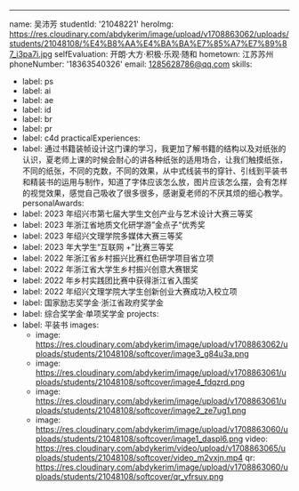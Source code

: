 ---
name: 吴沛芳
studentId: '21048221'
heroImg: https://res.cloudinary.com/abdykerim/image/upload/v1708863062/uploads/students/21048108/%E4%B8%AA%E4%BA%BA%E7%85%A7%E7%89%87_i3pa7i.jpg
selfEvaluation: 开朗·大方·积极·乐观·随和
hometown: 江苏苏州
phoneNumber: '18363540326'
email: 1285628786@qq.com
skills:
  - label: ps
  - label: ai
  - label: ae
  - label: id
  - label: br
  - label: pr
  - label: c4d
practicalExperiences:
  - label: 通过书籍装帧设计这门课的学习，我更加了解书籍的结构以及对纸张的认识，夏老师上课的时候会耐心的讲各种纸张的适用场合，让我们触摸纸张，不同的纸张，不同的克数，不同的效果，从中式线装书的穿针、引线到平装书和精装书的运用与制作，知道了字体应该怎么放，图片应该怎么摆，会有怎样的视觉效果，感觉自己吸收了很多很多，感谢夏老师的不厌其烦的细心教学。
personalAwards:
  - label: 2023 年绍兴市第七届大学生文创产业与艺术设计大赛三等奖
  - label: 2023 年浙江省地质文化研学游”金点子“优秀奖
  - label: 2023 年绍兴文理学院多媒体大赛三等奖
  - label: 2023 年大学生“互联网 +”比赛三等奖
  - label: 2022 年浙江省乡村振兴比赛红色研学项目省立项
  - label: 2022 年浙江省大学生乡村振兴创意大赛银奖
  - label: 2022 年乡村实践团比赛中获得浙江省入围奖
  - label: 2022 年绍兴文理学院大学生创新创业大赛成功入校立项
  - label: 国家励志奖学金·浙江省政府奖学金
  - label: 综合奖学金·单项奖学金
projects:
  - label: 平装书
    images:
      - image: https://res.cloudinary.com/abdykerim/image/upload/v1708863062/uploads/students/21048108/softcover/image3_g84u3a.png
      - image: https://res.cloudinary.com/abdykerim/image/upload/v1708863061/uploads/students/21048108/softcover/image4_fdqzrd.png
      - image: https://res.cloudinary.com/abdykerim/image/upload/v1708863061/uploads/students/21048108/softcover/image2_ze7ug1.png
      - image: https://res.cloudinary.com/abdykerim/image/upload/v1708863060/uploads/students/21048108/softcover/image1_daspl6.png
    video: https://res.cloudinary.com/abdykerim/video/upload/v1708863065/uploads/students/21048108/softcover/video_m2vxjn.mp4
    qr: https://res.cloudinary.com/abdykerim/image/upload/v1708863060/uploads/students/21048108/softcover/qr_yfrsuv.png
